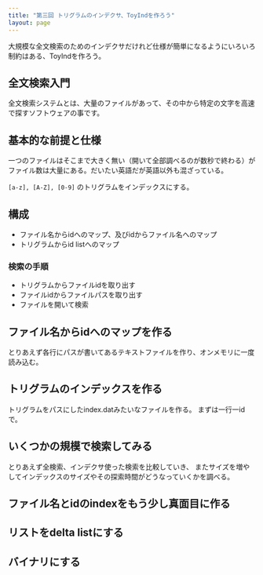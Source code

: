 ```yaml
---
title: "第三回 トリグラムのインデクサ、ToyIndを作ろう"
layout: page
---
```


大規模な全文検索のためのインデクサだけれど仕様が簡単になるようにいろいろ制約はある、ToyIndを作ろう。

## 全文検索入門

全文検索システムとは、大量のファイルがあって、その中から特定の文字を高速で探すソフトウェアの事です。

## 基本的な前提と仕様

一つのファイルはそこまで大きく無い（開いて全部調べるのが数秒で終わる）がファイル数は大量にある。だいたい英語だが英語以外も混ざっている。

`[a-z], [A-Z], [0-9]` のトリグラムをインデックスにする。

## 構成

- ファイル名からidへのマップ、及びidからファイル名へのマップ
- トリグラムからid listへのマップ

### 検索の手順

- トリグラムからファイルidを取り出す
- ファイルidからファイルパスを取り出す
- ファイルを開いて検索

## ファイル名からidへのマップを作る

とりあえず各行にパスが書いてあるテキストファイルを作り、オンメモリに一度読み込む。

## トリグラムのインデックスを作る

トリグラムをパスにしたindex.datみたいなファイルを作る。
まずは一行一idで。

## いくつかの規模で検索してみる

とりあえず全検索、インデクサ使った検索を比較していき、
またサイズを増やしてインデックスのサイズやその探索時間がどうなっていくかを調べる。

## ファイル名とidのindexをもう少し真面目に作る

## リストをdelta listにする

## バイナリにする